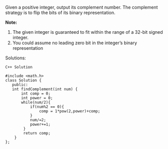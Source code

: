 Given a positive integer, output its complement number. The complement strategy is to flip the bits of its binary representation.

**Note:**

1. The given integer is guaranteed to fit within the range of a 32-bit signed integer.
2. You could assume no leading zero bit in the integer’s binary representation

Solutions:

```
C++ Solution
```

```
#include <math.h>
class Solution {
   public:
   int findComplement(int num) {
       int comp = 0;
       int power = 0;
       while(num/2){
           if(num%2 == 0){
               comp = 1*pow(2,power)+comp;
           }
           num/=2;
           power+=1;    
        }
        return comp;
    }
};
```



